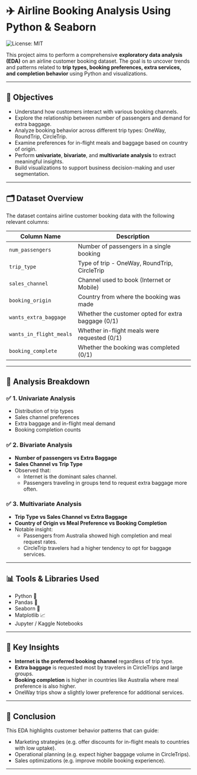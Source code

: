 # ✈️ Airline Booking Analysis Using Python & Seaborn

![License: MIT](https://img.shields.io/badge/License-MIT-blue.svg)

This project aims to perform a comprehensive **exploratory data analysis (EDA)** on an airline customer booking dataset. The goal is to uncover trends and patterns related to **trip types, booking preferences, extra services, and completion behavior** using Python and visualizations.

---

## 📌 Objectives

- Understand how customers interact with various booking channels.
- Explore the relationship between number of passengers and demand for extra baggage.
- Analyze booking behavior across different trip types: OneWay, RoundTrip, CircleTrip.
- Examine preferences for in-flight meals and baggage based on country of origin.
- Perform **univariate**, **bivariate**, and **multivariate analysis** to extract meaningful insights.
- Build visualizations to support business decision-making and user segmentation.

---

## 🗂️ Dataset Overview

The dataset contains airline customer booking data with the following relevant columns:

| Column Name             | Description                                          |
|-------------------------|------------------------------------------------------|
| `num_passengers`        | Number of passengers in a single booking             |
| `trip_type`             | Type of trip - OneWay, RoundTrip, CircleTrip         |
| `sales_channel`         | Channel used to book (Internet or Mobile)            |
| `booking_origin`        | Country from where the booking was made              |
| `wants_extra_baggage`   | Whether the customer opted for extra baggage (0/1)   |
| `wants_in_flight_meals` | Whether in-flight meals were requested (0/1)         |
| `booking_complete`      | Whether the booking was completed (0/1)              |

---

## 🧪 Analysis Breakdown

### ✅ 1. Univariate Analysis
- Distribution of trip types
- Sales channel preferences
- Extra baggage and in-flight meal demand
- Booking completion counts

### ✅ 2. Bivariate Analysis
- **Number of passengers vs Extra Baggage**
- **Sales Channel vs Trip Type**
- Observed that:
  - Internet is the dominant sales channel.
  - Passengers traveling in groups tend to request extra baggage more often.

### ✅ 3. Multivariate Analysis
- **Trip Type vs Sales Channel vs Extra Baggage**
- **Country of Origin vs Meal Preference vs Booking Completion**
- Notable insight:
  - Passengers from Australia showed high completion and meal request rates.
  - CircleTrip travelers had a higher tendency to opt for baggage services.

---

## 📊 Tools & Libraries Used

- Python 🐍
- Pandas 🐼
- Seaborn 🎨
- Matplotlib 📈
- Jupyter / Kaggle Notebooks

---

## 📌 Key Insights

- **Internet is the preferred booking channel** regardless of trip type.
- **Extra baggage** is requested most by travelers in CircleTrips and large groups.
- **Booking completion** is higher in countries like Australia where meal preference is also higher.
- OneWay trips show a slightly lower preference for additional services.

---

## 📝 Conclusion

This EDA highlights customer behavior patterns that can guide:
- Marketing strategies (e.g. offer discounts for in-flight meals to countries with low uptake).
- Operational planning (e.g. expect higher baggage volume in CircleTrips).
- Sales optimizations (e.g. improve mobile booking experience).

---

